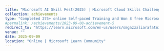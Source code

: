 ```yaml
---
title: "Microsoft AI Skill Fest(2025) | Microsoft Cloud Skills Challenge(2024) | Microsoft Learn AI Skills Challenge(2023)"
collection: achievements
type: "Completed 275+ online Self‑paced Training and Won 8 free Microsoft certification exam. Modules: 1295, Training Time: 1023+ Hours and Passed Azure DP100 | DP700 | AI102 | DP203 | AI900"
#permalink: /achievements/2023-09-08-achievement-5
redirect_to: "https://learn.microsoft.com/en-us/users/smgazzaliarafatnishan-4645/transcript/d5y6ghp168eyero"
venue: ""
date: 2025-09-09
location: "Online | Microsoft Learn Community"
---
```

